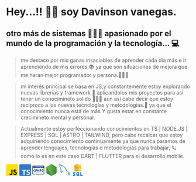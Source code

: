 # Hey...!! 👋🏽 soy Davinson vanegas.

## otro más de sistemas 👨🏽‍💻 apasionado por el mundo de la programación y la tecnología... 💻

> me destaco por mis ganas insaciables de aprender cada día más e ir aprendiendo de mis errores.📚
ya que son situaciones de mejora que me haran mejor programador y persona.🤦🏽‍♂️ 

> mi interés principal se basa en JS,y constantemente estoy explorando nuevas librerias y framework 📓 aplicandolos mis proyectos para asi tener un conocimineto solido 🏋🏽‍♀️ aun asi cabe decir que estoy reciproco a las nuevas tecnologías y  metodologías.🧮
ya que el conocimiento nunca está de más Y gusta estar en constante crecimineto mental y personal.

> Actualmente estoy perfeccionando conocimientos en TS | NODE.JS | EXPRESS | SQL | ASTRO | TAILWIND, pero cabe recalcar que estoy adquiriendo conocimiento continuamente ya que nunca paramos de aprender lenguajes, tecnologías o metodologías para trabajar, 🪐 como lo es en este caso DART | FLUTTER para el desarrollo mobile. 

![js](./js.png)
![ts](./ts.png)
![php](./php.png)
![nodo-js](./nodo-js.png)
![mysql](./mysql.png)
![sql](./sql.png)

